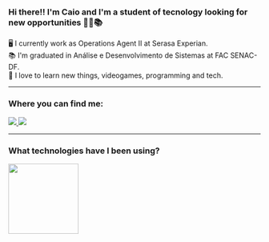 ### Hi there!! I'm Caio and I'm a student of tecnology looking for new opportunities 👨‍💻📚

🖥 I currently work as Operations Agent II at Serasa Experian. <br>
📚 I'm graduated in Análise e Desenvolvimento de Sistemas at FAC SENAC-DF. <br>
🚀 I love to learn new things, videogames, programming and tech. 

<hr>

### Where you can find me:

<div> 
    <a href="mailto:caiodqribeiro@gmail.com">
        <img src="https://img.shields.io/badge/Gmail-D14836?style=for-the-badge&logo=gmail&logoColor=white" target="_blank">
    </a>
    <a href="https://www.linkedin.com/in/caiodqribeiro/" target="_blank">
        <img src="https://img.shields.io/badge/-LinkedIn-%230077B5?style=for-the-badge&logo=linkedin&logoColor=white" target="_blank">
    </a> 
</div>

<hr>

### What technologies have I been using?

<div align="left">
    <a href="https://github.com/codetodestroy">
        <img height="140em" src="https://github-readme-stats.vercel.app/api/top-langs/?username=codetodestroy&layout=compact&langs_count=7&theme=dark">
    </a> 
</div>
